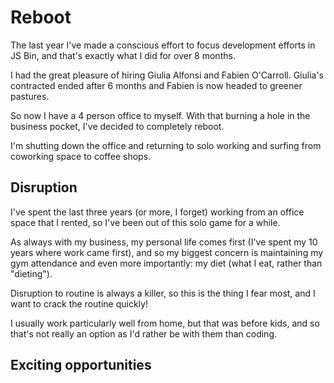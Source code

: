 # Reboot

The last year I've made a conscious effort to focus development efforts in JS Bin, and that's exactly what I did for over 8 months.

I had the great pleasure of hiring Giulia Alfonsi and Fabien O'Carroll. Giulia's contracted ended after 6 months and Fabien is now headed to greener pastures.

So now I have a 4 person office to myself. With that burning a hole in the business pocket, I've decided to completely reboot.

I'm shutting down the office and returning to solo working and surfing from coworking space to coffee shops.

## Disruption

I've spent the last three years (or more, I forget) working from an office space that I rented, so I've been out of this solo game for a while.

As always with my business, my personal life comes first (I've spent my 10 years where work came first), and so my biggest concern is maintaining my gym attendance and even more importantly: my diet (what I eat, rather than "dieting"). 

Disruption to routine is always a killer, so this is the thing I fear most, and I want to crack the routine quickly!

I usually work particularly well from home, but that was before kids, and so that's not really an option as I'd rather be with them than coding.

## Exciting opportunities

